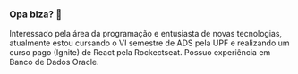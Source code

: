 ### Opa blza? 👋

Interessado pela área da programação e entusiasta de novas tecnologias, atualmente estou cursando o VI semestre de ADS pela UPF e realizando um curso pago (Ignite) de React pela Rockectseat. Possuo experiência em Banco de Dados Oracle.
